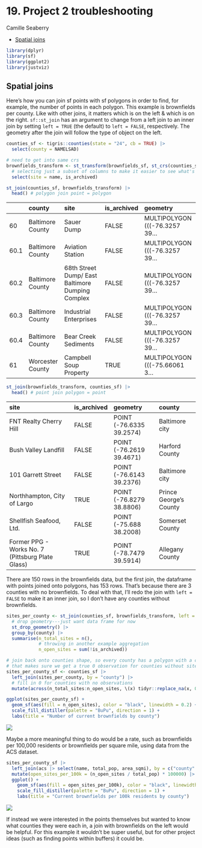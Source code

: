 # 19. Project 2 troubleshooting
Camille Seaberry

- [Spatial joins](#spatial-joins)

``` r
library(dplyr)
library(sf)
library(ggplot2)
library(justviz)
```

## Spatial joins

Here’s how you can join sf points with sf polygons in order to find, for
example, the number of points in each polygon. This example is
brownfields per county. Like with other joins, it matters which is on
the left & which is on the right. `sf::st_join` has an argument to
change from a left join to an inner join by setting `left = TRUE` (the
default) to `left = FALSE`, respectively. The geometry after the join
will follow the type of object on the left.

``` r
counties_sf <- tigris::counties(state = "24", cb = TRUE) |>
  select(county = NAMELSAD)

# need to get into same crs
brownfields_transform <- st_transform(brownfields_sf, st_crs(counties_sf)) |>
  # selecting just a subset of columns to make it easier to see what's going on
  select(site = name, is_archived)

st_join(counties_sf, brownfields_transform) |>
  head() # polygon join point = polygon
```

|      | county           | site                                             | is_archived | geometry                     |
|:-----|:-----------------|:-------------------------------------------------|:------------|:-----------------------------|
| 60   | Baltimore County | Sauer Dump                                       | FALSE       | MULTIPOLYGON (((-76.3257 39… |
| 60.1 | Baltimore County | Aviation Station                                 | FALSE       | MULTIPOLYGON (((-76.3257 39… |
| 60.2 | Baltimore County | 68th Street Dump/ East Baltimore Dumping Complex | FALSE       | MULTIPOLYGON (((-76.3257 39… |
| 60.3 | Baltimore County | Industrial Enterprises                           | FALSE       | MULTIPOLYGON (((-76.3257 39… |
| 60.4 | Baltimore County | Bear Creek Sediments                             | FALSE       | MULTIPOLYGON (((-76.3257 39… |
| 61   | Worcester County | Campbell Soup Property                           | TRUE        | MULTIPOLYGON (((-75.66061 3… |

``` r
st_join(brownfields_transform, counties_sf) |>
  head() # point join polygon = point
```

| site                                             | is_archived | geometry                 | county                 |
|:-------------------------------------------------|:------------|:-------------------------|:-----------------------|
| FNT Realty Cherry Hill                           | FALSE       | POINT (-76.6335 39.2574) | Baltimore city         |
| Bush Valley Landfill                             | FALSE       | POINT (-76.2619 39.4671) | Harford County         |
| 101 Garrett Street                               | FALSE       | POINT (-76.6143 39.2376) | Baltimore city         |
| Northhampton, City of Largo                      | TRUE        | POINT (-76.8279 38.8806) | Prince George’s County |
| Shellfish Seafood, Ltd.                          | FALSE       | POINT (-75.688 38.2008)  | Somerset County        |
| Former PPG - Works No. 7 (Pittsburg Plate Glass) | TRUE        | POINT (-78.7479 39.5914) | Allegany County        |

There are 150 rows in the brownfields data, but the first join, the
dataframe with points joined onto polygons, has 153 rows. That’s because
there are 3 counties with no brownfields. To deal with that, I’ll redo
the join with `left = FALSE` to make it an inner join, so I don’t have
any counties without brownfields.

``` r
sites_per_county <- st_join(counties_sf, brownfields_transform, left = FALSE) |>
  # drop geometry---just want data frame for now
  st_drop_geometry() |>
  group_by(county) |>
  summarise(n_total_sites = n(),
            # throwing in another example aggregation
            n_open_sites = sum(!is_archived))

# join back onto counties shape, so every county has a polygon with a count
# that makes sure we get a true 0 observation for counties without sites
sites_per_county_sf <- counties_sf |>
  left_join(sites_per_county, by = "county") |>
  # fill in 0 for counties with no observations
  mutate(across(n_total_sites:n_open_sites, \(x) tidyr::replace_na(x, 0)))

ggplot(sites_per_county_sf) +
  geom_sf(aes(fill = n_open_sites), color = "black", linewidth = 0.2) +
  scale_fill_distiller(palette = "BuPu", direction = 1) +
  labs(title = "Number of current brownfields by county")
```

![](19_project2_files/figure-commonmark/unnamed-chunk-3-1.png)

Maybe a more meaningful thing to do would be a rate, such as brownfields
per 100,000 residents or brownfields per square mile, using data from
the ACS dataset.

``` r
sites_per_county_sf |>
  left_join(acs |> select(name, total_pop, area_sqmi), by = c("county" = "name")) |>
  mutate(open_sites_per_100k = (n_open_sites / total_pop) * 100000) |>
  ggplot() +
    geom_sf(aes(fill = open_sites_per_100k), color = "black", linewidth = 0.2) +
    scale_fill_distiller(palette = "BuPu", direction = 1) +
    labs(title = "Current brownfields per 100k residents by county")
```

![](19_project2_files/figure-commonmark/unnamed-chunk-4-1.png)

If instead we were interested in the points themselves but wanted to
know what counties they were each in, a join with brownfields on the
left would be helpful. For this example it wouldn’t be super useful, but
for other project ideas (such as finding points within buffers) it could
be.
